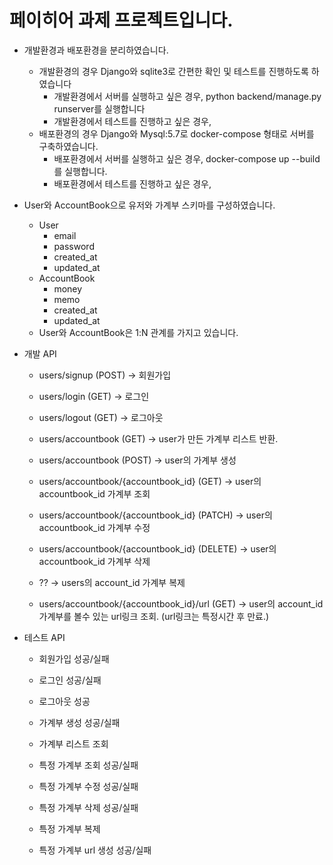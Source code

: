 # 페이히어 과제 프로젝트입니다.

- 개발환경과 배포환경을 분리하였습니다.
    - 개발환경의 경우 Django와 sqlite3로 간편한 확인 및 테스트를 진행하도록 하였습니다
        - 개발환경에서 서버를 실행하고 싶은 경우, python backend/manage.py runserver를 실행합니다
        - 개발환경에서 테스트를 진행하고 싶은 경우,
    - 배포환경의 경우 Django와 Mysql:5.7로 docker-compose 형태로 서버를 구축하였습니다.
        - 배포환경에서 서버를 실행하고 싶은 경우, docker-compose up --build를 실행합니다.
        - 배포환경에서 테스트를 진행하고 싶은 경우,



- User와 AccountBook으로 유저와 가계부 스키마를 구성하였습니다.
    - User
        - email
        - password
        - created_at
        - updated_at
    - AccountBook
        - money
        - memo
        - created_at
        - updated_at
    - User와 AccountBook은 1:N 관계를 가지고 있습니다.


- 개발 API
    - users/signup (POST) -> 회원가입
    - users/login (GET) -> 로그인
    - users/logout (GET) -> 로그아웃

    - users/accountbook (GET) -> user가 만든 가계부 리스트 반환.
    - users/accountbook (POST) -> user의 가계부 생성
    - users/accountbook/{accountbook_id} (GET) -> user의 accountbook_id 가계부 조회
    - users/accountbook/{accountbook_id} (PATCH) -> user의 accountbook_id 가계부 수정
    - users/accountbook/{accountbook_id} (DELETE) -> user의 accountbook_id 가계부 삭제
    - ?? -> users의 account_id 가계부 복제
    - users/accountbook/{accountbook_id}/url (GET) -> user의 account_id 가계부를 볼수 있는 url링크 조회. (url링크는 특정시간 후 만료.)

- 테스트 API
    - 회원가입 성공/실패
    - 로그인 성공/실패
    - 로그아웃 성공

    - 가계부 생성 성공/실패
    - 가계부 리스트 조회
    - 특정 가계부 조회 성공/실패
    - 특정 가계부 수정 성공/실패
    - 특정 가계부 삭제 성공/실패
    - 특정 가계부 복제
    - 특정 가계부 url 생성 성공/실패
